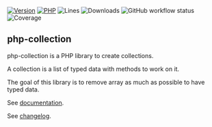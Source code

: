 [![Version](https://img.shields.io/badge/version-6.0.1-blueviolet.svg)](https://github.com/steevanb/php-collection/tree/6.0.1)
[![PHP](https://img.shields.io/badge/php-^8.1-blue.svg)](https://php.net)
![Lines](https://img.shields.io/badge/code%20lines-3,573-blue.svg)
![Downloads](https://poser.pugx.org/steevanb/php-typed-array/downloads)
![GitHub workflow status](https://img.shields.io/github/actions/workflow/status/steevanb/php-collection/ci.yml?branch=master)
![Coverage](https://img.shields.io/badge/coverage-88%25-success.svg)

## php-collection

php-collection is a PHP library to create collections.

A collection is a list of typed data with methods to work on it.

The goal of this library is to remove array as much as possible to have typed data.

See [documentation](https://php-collection.readthedocs.io/).

See [changelog](changelog.md).
